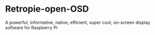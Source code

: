 # Retropie-open-OSD
A powerful, informative, native, efficient, super cool, on-screen display software for Raspberry Pi
